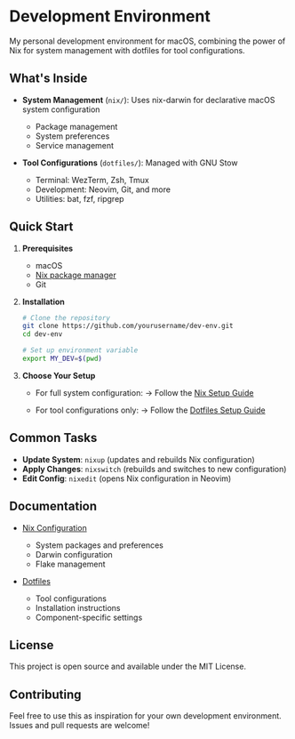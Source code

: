 # Development Environment

My personal development environment for macOS, combining the power of Nix for system management with dotfiles for tool configurations.

## What's Inside

- **System Management** (`nix/`): Uses nix-darwin for declarative macOS system configuration
  - Package management
  - System preferences
  - Service management
  
- **Tool Configurations** (`dotfiles/`): Managed with GNU Stow
  - Terminal: WezTerm, Zsh, Tmux
  - Development: Neovim, Git, and more
  - Utilities: bat, fzf, ripgrep

## Quick Start

1. **Prerequisites**
   - macOS
   - [Nix package manager](https://nixos.org/download.html)
   - Git

2. **Installation**
   ```bash
   # Clone the repository
   git clone https://github.com/yourusername/dev-env.git
   cd dev-env

   # Set up environment variable
   export MY_DEV=$(pwd)
   ```

3. **Choose Your Setup**

   - For full system configuration:
     → Follow the [Nix Setup Guide](nix/README.md)
   
   - For tool configurations only:
     → Follow the [Dotfiles Setup Guide](dotfiles/README.md)

## Common Tasks

- **Update System**: `nixup` (updates and rebuilds Nix configuration)
- **Apply Changes**: `nixswitch` (rebuilds and switches to new configuration)
- **Edit Config**: `nixedit` (opens Nix configuration in Neovim)

## Documentation

- [Nix Configuration](nix/README.md)
  - System packages and preferences
  - Darwin configuration
  - Flake management

- [Dotfiles](dotfiles/README.md)
  - Tool configurations
  - Installation instructions
  - Component-specific settings

## License

This project is open source and available under the MIT License.

## Contributing

Feel free to use this as inspiration for your own development environment. Issues and pull requests are welcome!